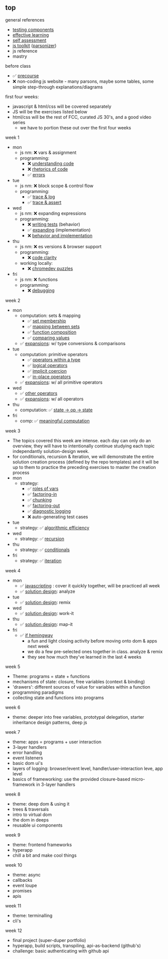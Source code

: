 ## top

general references
* [testing components](https://github.com/colevandersWands/testing-components)  
* [effective learning](https://github.com/elewa-academy/effective-learning)  
* [self assessment](https://github.com/elewa-academy/self-assessment)  
* [js toolkit](https://github.com/elewa-academy/js-tool-kit)   ([parsonizer](https://github.com/colevandersWands/parsonizer))  
* js reference
* mastry

before class 
* :white_check_mark: [precourse](https://github.com/colevanderswands/precourse)  
* :x: non-coding js website - many parsons, maybe some tables, some simple step-through explanations/diagrams  

first four weeks:
* javascript & html/css will be covered separately
* JS will be the exercises listed below
* html/css will be the rest of FCC, curated JS 30's, and a good video series
    * we have to portion these out over the first four weeks

week 1
* mon 
  * js nm: :x: vars & assignment
  * programming: 
      * :x: [understanding code](https://github.com/colevandersWands/understanding-code) 
      * :x: [rhetorics of code](https://github.com/elewa-academy/collaborative-development) 
      * :white_check_mark: [errors](https://github.com/colevandersWands/errors)
* tue
  * js nm: :x: block scope & control flow
  * programming: 
      * :white_check_mark: [trace & log](https://github.com/colevandersWands/trace-and-log)
      * :white_check_mark: [trace & assert](https://github.com/colevandersWands/trace-and-assert) 
* wed
  * js nm: :x: expanding expressions
  * programming: 
      * :x: [writing tests](https://github.com/colevandersWands/test-cases) (behavior)
      * :white_check_mark: [expanding](https://github.com/colevandersWands/expanding) (implementation)
      * :x: [behavior and implementation](https://github.com/colevandersWands/behavior-and-implementation)  
* thu
  * js nm: :x: es versions & browser support
  * programming: 
      * :x: [code clarity](https://github.com/colevandersWands/code-clarity)  
  * working locally: 
      * :x: [chromedev puzzles](https://github.com/colevandersWands/chromedev-puzzles)  
* fri
  * js nm: :x: functions
  * programming: 
      * :x: [debugging](https://github.com/colevandersWands/debugging)  

week 2  
* mon
  * computation: sets & mapping
      * :white_check_mark: [set membership](https://github.com/colevandersWands/set-membership)  
      * :white_check_mark: [mapping between sets](https://github.com/colevandersWands/mapping-between-sets)  
      * :white_check_mark: [function composition](https://github.com/colevanderswands/function-composition)  
      * :white_check_mark: [comparing values](https://github.com/colevanderswands/comparing-values)   
  * :white_check_mark: [expansions](https://github.com/colevanderswands/expansions): w/ type conversions & comparisons
* tue
  * computation: primitive operators  
      * :white_check_mark: [operators within a type](https://github.com/colevanderswands/operators-within-a-type)  
      * :white_check_mark: [logical operators](https://github.com/colevanderswands/logical-operators)  
      * :white_check_mark: [implicit coercion](https://github.com/colevanderswands/implicit-coercion)  
      * :white_check_mark: [in-place operators](https://github.com/colevanderswands/in-place-operators)  
  * :white_check_mark: [expansions](https://github.com/colevanderswands/expansions): w/ all primitive operators
* wed
  * :white_check_mark:  [other operators](https://github.com/colevanderswands/other-operators)  
  * :white_check_mark: [expansions](https://github.com/colevanderswands/expansions): w/ all operators
* thu
  * computation: :white_check_mark: [state -> op -> state](https://github.com/colevanderswands/state-operation-state)  
* fri
  * comp: :white_check_mark: [meaningful computation](https://github.com/colevanderswands/meaningful-computation)  

week 3
* The topics covered this week are intense.  each day can only do an overview, they will have to intentionally continue studying each topic independantly solution-design week.  
* for conditionals, recursion & iteration, we will demonstrate the entire solution creation process (defined by the repo templates) and it will be up to them to practice the preceding exercises to master the creation process
* mon
  * strategy: 
      * :white_check_mark: [roles of vars](https://github.com/colevanderswands/roles-of-variables)
      * :white_check_mark: [factoring-in](https://github.com/colevanderswands/factoring-in)  
      * :white_check_mark: [chunking](https://github.com/colevanderswands/chunking)  
      * :white_check_mark: [factoring-out](https://github.com/colevanderswands/factoring-out)  
      * :white_check_mark: [diagnostic logging](https://github.com/colevandersWands/diagnostic-logging)  
      * :x: auto-generating test cases  
* tue
  * strategy: :white_check_mark: [algorithmic efficiency](https://github.com/colevanderswands/algorithmic-efficiency) 
* wed
  * strategy: :white_check_mark: [recursion](https://github.com/colevandersWands/recursion)
* thu
  * strategy: :white_check_mark: [conditionals](https://github.com/colevanderswands/conditionals)  
* fri
  * strategy: :white_check_mark: [iteration](https://github.com/colevandersWands/iteration)

week 4
* mon
  * :white_check_mark: [javascripting](https://github.com/colevanderswands/javascripting) : cover it quickly together, will be practiced all week
  * :white_check_mark: [solution design](https://github.com/colevanderswands/solution-design): analyze
* tue
  * :white_check_mark: [solution design](https://github.com/colevanderswands/solution-design): remix
* wed
  * :white_check_mark: [solution design](https://github.com/colevanderswands/solution-design): work-it
* thu
  * :white_check_mark: [solution design](https://github.com/colevanderswands/solution-design): map-it
* fri
    * :white_check_mark: [if hemingway](https://github.com/colevanderswands/if-hemingway-wrote-javascript)  
       * a fun and light closing activity before moving onto dom & apps next week
       * we do a few pre-selected ones together in class. analyze & remix
       * they see how much they've learned in the last 4 weeks
 
week 5
* Theme: programs = state + functions
* mechanisms of state: closure, free variables (context & binding)
* 'drawers': different sources of value for variables within a function
* programming paradigms
* collecting state and functions into programs 

week 6
* theme: deeper into free variables, prototypal delegation, starter inheritance design patterns, deep js

week 7
* theme: apps = programs + user interaction
* 3-layer handlers
* error handling
* event listeners
* basic dom ui's
* layers of logging: browser/event level, handler/user-interaction leve, app level
* basics of frameworking: use the provided closure-based micro-framework in 3-layer handlers

week 8
* theme: deep dom & using it
* trees & traversals
* intro to virtual dom
* the dom in deeps
* reusable ui components

week 9
* theme: frontend frameworks
* hyperapp
* chill a bit and make cool things

week 10
* theme: async
* callbacks
* event loupe
* promises
* apis

week 11
* theme: terminalling
* cli's

week 12
* final project (super-duper portfolio)
* hyperapp, build scripts, transpiling, api-as-backend (github's)
* challenge: basic authenticating with github api




